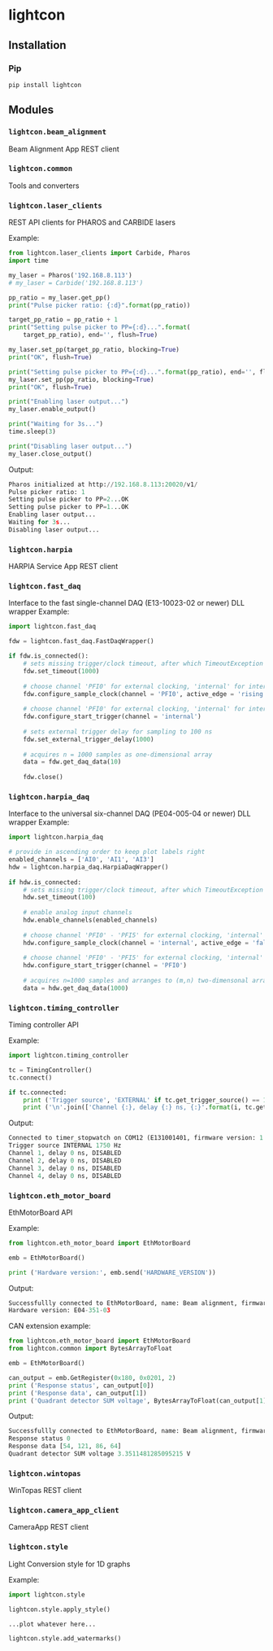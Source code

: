 # lightcon

## Installation
### Pip
```pip install lightcon```
<!--
## Changelog
### 1.1
#### Added
fast_daq module
examples/fast_daq_wrapper_example.py
#### Fixed
#### Removed

### 1.0
Initial release
<!--
#### Added
#### Fixed
#### Removed
-->

## Modules

### `lightcon.beam_alignment`
Beam Alignment App REST client

### `lightcon.common`
Tools and converters

### `lightcon.laser_clients`
REST API clients for PHAROS and CARBIDE lasers

Example:
```python
from lightcon.laser_clients import Carbide, Pharos
import time

my_laser = Pharos('192.168.8.113')
# my_laser = Carbide('192.168.8.113')

pp_ratio = my_laser.get_pp()
print("Pulse picker ratio: {:d}".format(pp_ratio))

target_pp_ratio = pp_ratio + 1
print("Setting pulse picker to PP={:d}...".format(
    target_pp_ratio), end='', flush=True)

my_laser.set_pp(target_pp_ratio, blocking=True)
print("OK", flush=True)

print("Setting pulse picker to PP={:d}...".format(pp_ratio), end='', flush=True)
my_laser.set_pp(pp_ratio, blocking=True)
print("OK", flush=True)

print("Enabling laser output...")
my_laser.enable_output()

print("Waiting for 3s...")
time.sleep(3)

print("Disabling laser output...")
my_laser.close_output()
```

Output:
```python console
Pharos initialized at http://192.168.8.113:20020/v1/
Pulse picker ratio: 1
Setting pulse picker to PP=2...OK
Setting pulse picker to PP=1...OK
Enabling laser output...
Waiting for 3s...
Disabling laser output...
```


### `lightcon.harpia`
HARPIA Service App REST client

### `lightcon.fast_daq`
Interface to the fast single-channel DAQ (E13-10023-02 or newer) DLL wrapper
Example:
```python
import lightcon.fast_daq

fdw = lightcon.fast_daq.FastDaqWrapper()

if fdw.is_connected():
    # sets missing trigger/clock timeout, after which TimeoutException is raised
    fdw.set_timeout(1000)
    
    # choose channel 'PFI0' for external clocking, 'internal' for internal clocking. Use 'rising' or 'falling' for active_edge
    fdw.configure_sample_clock(channel = 'PFI0', active_edge = 'rising')
    
    # choose channel 'PFI0' for external clocking, 'internal' for internal triggering
    fdw.configure_start_trigger(channel = 'internal')
    
    # sets external trigger delay for sampling to 100 ns
    fdw.set_external_trigger_delay(1000)
    
    # acquires n = 1000 samples as one-dimensional array
    data = fdw.get_daq_data(10)
    
    fdw.close()
```

### `lightcon.harpia_daq`
Interface to the universal six-channel DAQ (PE04-005-04 or newer) DLL wrapper
Example:
```python
import lightcon.harpia_daq

# provide in ascending order to keep plot labels right
enabled_channels = ['AI0', 'AI1', 'AI3']
hdw = lightcon.harpia_daq.HarpiaDaqWrapper()
    
if hdw.is_connected:
    # sets missing trigger/clock timeout, after which TimeoutException is raised
    hdw.set_timeout(100)
    
    # enable analog input channels
    hdw.enable_channels(enabled_channels)
    
    # choose channel 'PFI0' - 'PFI5' for external clocking, 'internal' for internal clocking. Use 'rising' or 'falling' for active_edge
    hdw.configure_sample_clock(channel = 'internal', active_edge = 'falling')
    
    # choose channel 'PFI0' - 'PFI5' for external clocking, 'internal' for internal triggering
    hdw.configure_start_trigger(channel = 'PFI0')
    
    # acquires n=1000 samples and arranges to (m,n) two-dimensonal array, where m is number of enabled channels (in ascending order)
    data = hdw.get_daq_data(1000)    
```

### `lightcon.timing_controller`
Timing controller API

Example:
```python
import lightcon.timing_controller

tc = TimingController()
tc.connect()

if tc.connected:
    print ('Trigger source', 'EXTERNAL' if tc.get_trigger_source() == 1 else 'INTERNAL {:} Hz'.format(tc.get_frequency()))
    print ('\n'.join(['Channel {:}, delay {:} ns, {:}'.format(i, tc.get_delay(i), 'ENABLED' if tc.get_enabled(i)==1 else 'DISABLED') for i in [1,2,3,4]]))
```

Output:
```python console
Connected to timer_stopwatch on COM12 (E131001401, firmware version: 1.0.1)
Trigger source INTERNAL 1750 Hz
Channel 1, delay 0 ns, DISABLED
Channel 2, delay 0 ns, DISABLED
Channel 3, delay 0 ns, DISABLED
Channel 4, delay 0 ns, DISABLED
```

### `lightcon.eth_motor_board`
EthMotorBoard API

Example:
```python
from lightcon.eth_motor_board import EthMotorBoard

emb = EthMotorBoard()

print ('Hardware version:', emb.send('HARDWARE_VERSION'))
```

Output:
```python console
Successfullly connected to EthMotorBoard, name: Beam alignment, firmware version: 5.5.1
Hardware version: E04-351-03
```

CAN extension example:
```python
from lightcon.eth_motor_board import EthMotorBoard
from lightcon.common import BytesArrayToFloat

emb = EthMotorBoard()

can_output = emb.GetRegister(0x180, 0x0201, 2)
print ('Response status', can_output[0])
print ('Response data', can_output[1])
print ('Quadrant detector SUM voltage', BytesArrayToFloat(can_output[1]), 'V')
```

Output:
```python
Successfullly connected to EthMotorBoard, name: Beam alignment, firmware version: 5.5.1
Response status 0
Response data [54, 121, 86, 64]
Quadrant detector SUM voltage 3.3511481285095215 V
```


### `lightcon.wintopas`
WinTopas REST client

### `lightcon.camera_app_client`
CameraApp REST client

### `lightcon.style`
Light Conversion style for 1D graphs


Example:
```python
import lightcon.style

lightcon.style.apply_style()

...plot whatever here...

lightcon.style.add_watermarks()
```



